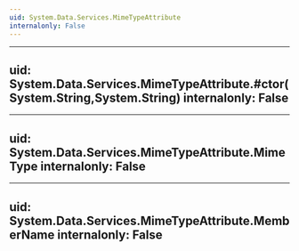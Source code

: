 ```yaml
---
uid: System.Data.Services.MimeTypeAttribute
internalonly: False
---
```


---
uid: System.Data.Services.MimeTypeAttribute.#ctor(System.String,System.String)
internalonly: False
---

---
uid: System.Data.Services.MimeTypeAttribute.MimeType
internalonly: False
---

---
uid: System.Data.Services.MimeTypeAttribute.MemberName
internalonly: False
---
